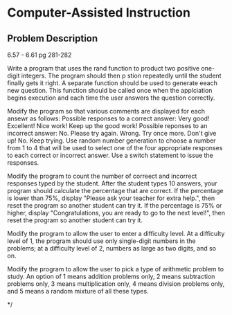 # Computer-Assisted Instruction
## Problem Description

 6.57 - 6.61 pg 281-282
 
 Write a program that uses the rand function to product two positive one-digit integers. The program should then p
 stion repeatedly until the student finally gets it right. A separate function should be used to generate eeach new question. This function should be called once when the applciation begins execution and each time the user answers the question correctly.
 
 Modify the program so that various comments are displayed for each ansewr as follows:
 Possible responses to a correct answer: Very good! Excellent! Nice work! Keep up the good work!
 Possible reponses to an incorrect answer: No. Please try again. Wrong. Try once more. Don't give up! No. Keep trying.
 Use random number generation to choose a number from 1 to 4 that will be used to select one of the four appropriate responses to each correct or incorrect answer. Use a switch statement to issue the responses.
 
 Modify the program to count the number of correect and incorrect responses typed by the student. After the student types 10 answers, your program should calculate the percentage that are correct. If the percentage is lower than 75%, display "Please ask your teacher for extra help.", then reset the program so another student can try it. If the percentage is 75% or higher, display "Congratulations, you are ready to go to the next level!", then reset the program so another student can try it.
 
 Modify the program to allow the user to enter a difficulty level. At a difficulty level of 1, the program should use only single-digit numbers in the problems; at a difficulty level of 2, numbers as large as two digits, and so on.
 
 Modify the program to allow the user to pick a type of arithmetic problem to study. An option of 1 means addition problems only, 2 means subtraction problems only, 3 means multiplication only, 4 means division problems only, and 5 means a random mixture of all these types.
 
 */
